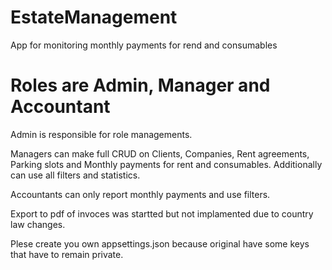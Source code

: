# EstateManagement
App for monitoring monthly payments for rend and consumables

# Roles are Admin, Manager and Accountant

Admin is responsible for role managements.

Managers can make full CRUD on Clients, Companies, Rent agreements, Parking slots and Monthly payments for rent and consumables. 
Additionally can use all filters and statistics.

Accountants can only report monthly payments and use filters.

Export to pdf of invoces was startted but not implamented due to country law changes.

Plese create you own appsettings.json because original have some keys that have to remain private.
